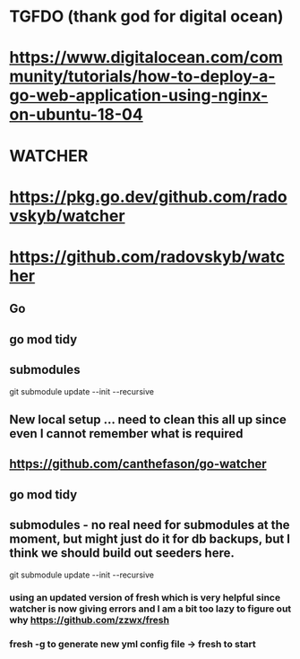 # TGFDO (thank god for digital ocean)
# https://www.digitalocean.com/community/tutorials/how-to-deploy-a-go-web-application-using-nginx-on-ubuntu-18-04

# WATCHER 
# https://pkg.go.dev/github.com/radovskyb/watcher
# https://github.com/radovskyb/watcher


## Go 
## go mod tidy 

## submodules
git submodule update --init --recursive


## New local setup ... need to clean this all up since even I cannot remember what is required

## https://github.com/canthefason/go-watcher

## go mod tidy 

## submodules - no real need for submodules at the moment, but might just do it for db backups, but I think we should build out seeders here.
git submodule update --init --recursive

### using an updated version of fresh which is very helpful since watcher is now giving errors and I am a bit too lazy to figure out why https://github.com/zzwx/fresh
### fresh -g to generate new yml config file -> fresh to start 